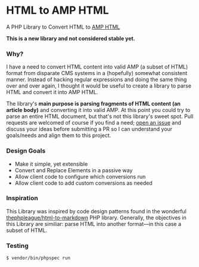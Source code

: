 # HTML to AMP HTML
A PHP Library to Convert HTML to [AMP HTML](https://www.ampproject.org/)

**This is a new library and not considered stable yet.**

### Why?

I have a need to convert HTML content into valid AMP (a subset of HTML) format from disparate CMS systems in a (hopefully) somewhat consistent manner. Instead of hacking regular expressions and doing the same thing over and over again, I thought it would be useful to create a library to parse HTML and convert it into AMP HTML.

The library's **main purpose is parsing fragments of HTML content (an article body)** and converting it into valid AMP. At this point you could try to parse an entire HTML document, but that's not this library's sweet spot. Pull requests are welcomed of course if you find a need; [open an issue](https://github.com/paulredmond/html-to-amp/issues) and discuss your ideas before submitting a PR so I can understand your goals/needs and align them to this project.
 
### Design Goals
 
 * Make it simple, yet extensible
 * Convert and Replace Elements in a passive way
 * Allow client code to configure which conversions run
 * Allow client code to add custom conversions as needed
 
### Inspiration
 
 This Library was inspired by code design patterns found in the wonderful [thephpleague/html-to-markdown](https://github.com/thephpleague/html-to-markdown) PHP library. Generally, the objectives in this Library are similiar: parse HTML into another format&mdash;in this case a subset of HTML.
 
### Testing
 
 ```
 $ vendor/bin/phpspec run
 ```
